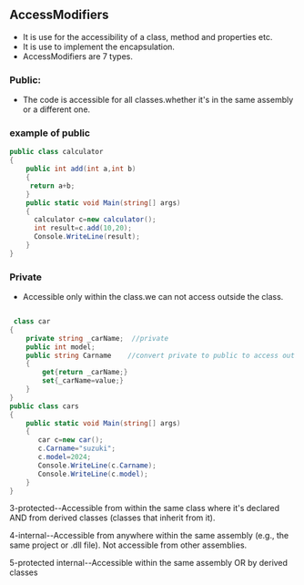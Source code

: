 ## AccessModifiers
- It is use for the accessibility of a class, method and properties etc.
- It is use to implement the encapsulation.
- AccessModifiers are 7 types.

### Public:

- The code is accessible for all classes.whether it's in the same assembly or a different one.

### example of public

```C#
public class calculator
{
    public int add(int a,int b)
    {
     return a+b;   
    }
    public static void Main(string[] args)
    {
      calculator c=new calculator();
      int result=c.add(10,20);
      Console.WriteLine(result);
    }
}
```

### Private

- Accessible only within the class.we can not access outside the class.
            
```C#

 class car
{
    private string _carName;  //private 
    public int model;
    public string Carname    //convert private to public to access out side the class
    {
        get{return _carName;}
        set{_carName=value;}
    }
}
public class cars
{
    public static void Main(string[] args)
    {
       car c=new car();
       c.Carname="suzuki";
       c.model=2024;
       Console.WriteLine(c.Carname);
       Console.WriteLine(c.model);
    }
}
```
3-protected--Accessible from within the same class where it's declared AND from derived classes (classes that inherit from it).
    

4-internal--Accessible from anywhere within the same assembly (e.g., the same project or .dll file). Not accessible from other assemblies.

5-protected internal--Accessible within the same assembly OR by derived classes
